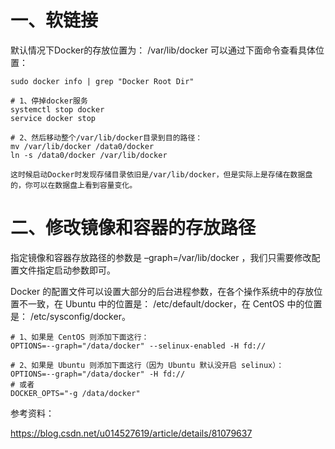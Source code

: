 # 一、软链接

默认情况下Docker的存放位置为： /var/lib/docker
可以通过下面命令查看具体位置：

```
sudo docker info | grep "Docker Root Dir"

# 1、停掉docker服务
systemctl stop docker
service docker stop

# 2、然后移动整个/var/lib/docker目录到目的路径：
mv /var/lib/docker /data0/docker
ln -s /data0/docker /var/lib/docker

这时候启动Docker时发现存储目录依旧是/var/lib/docker，但是实际上是存储在数据盘的，你可以在数据盘上看到容量变化。

```

# 二、修改镜像和容器的存放路径

指定镜像和容器存放路径的参数是 –graph=/var/lib/docker ，我们只需要修改配置文件指定启动参数即可。

Docker 的配置文件可以设置大部分的后台进程参数，在各个操作系统中的存放位置不一致，在 Ubuntu 中的位置是： /etc/default/docker，在 CentOS 中的位置是： /etc/sysconfig/docker。

```
# 1、如果是 CentOS 则添加下面这行：
OPTIONS=--graph="/data/docker" --selinux-enabled -H fd://

# 2、如果是 Ubuntu 则添加下面这行（因为 Ubuntu 默认没开启 selinux）：
OPTIONS=--graph="/data/docker" -H fd://
# 或者
DOCKER_OPTS="-g /data/docker"
```

参考资料：

https://blog.csdn.net/u014527619/article/details/81079637
